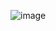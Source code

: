 ![image](https://github.com/renangfs/Java_POO/assets/61218420/50a6ff36-3256-40bf-be15-37206c7d0101)
